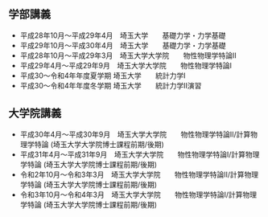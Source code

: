 ## 学部講義

* 平成28年10月～平成29年4月　埼玉大学　　基礎力学・力学基礎
* 平成29年10月～平成30年4月　埼玉大学　　基礎力学・力学基礎
* 平成28年10月～平成29年3月　埼玉大学大学院　　物性物理学特論II
* 平成29年4月～平成29年9月　埼玉大学大学院　　物性物理学特論Ⅰ
* 平成30～令和4年年度夏学期 埼玉大学　　統計力学I
* 平成30～令和4年年度冬学期 埼玉大学　　統計力学II演習

## 大学院講義

* 平成30年4月～平成30年9月　埼玉大学大学院　　物性物理学特論II/計算物理学特論 (埼玉大学大学院博士課程前期/後期)
* 平成31年4月～平成31年9月　埼玉大学大学院　　物性物理学特論I/計算物理学特論 (埼玉大学大学院博士課程前期/後期)
* 令和2年10月～令和3年3月　埼玉大学大学院　　物性物理学特論II/計算物理学特論 (埼玉大学大学院博士課程前期/後期)
* 令和3年10月～令和4年3月　埼玉大学大学院　　物性物理学特論I/計算物理学特論 (埼玉大学大学院博士課程前期/後期)
